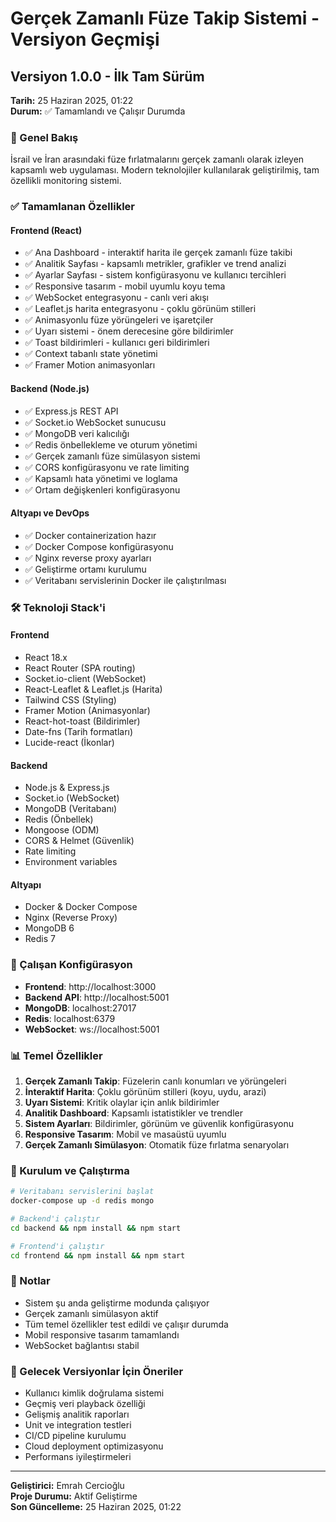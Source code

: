 # Gerçek Zamanlı Füze Takip Sistemi - Versiyon Geçmişi

## Versiyon 1.0.0 - İlk Tam Sürüm
**Tarih:** 25 Haziran 2025, 01:22  
**Durum:** ✅ Tamamlandı ve Çalışır Durumda

### 🎯 Genel Bakış
İsrail ve İran arasındaki füze fırlatmalarını gerçek zamanlı olarak izleyen kapsamlı web uygulaması. Modern teknolojiler kullanılarak geliştirilmiş, tam özellikli monitoring sistemi.

### ✅ Tamamlanan Özellikler

#### **Frontend (React)**
- ✅ Ana Dashboard - interaktif harita ile gerçek zamanlı füze takibi
- ✅ Analitik Sayfası - kapsamlı metrikler, grafikler ve trend analizi
- ✅ Ayarlar Sayfası - sistem konfigürasyonu ve kullanıcı tercihleri
- ✅ Responsive tasarım - mobil uyumlu koyu tema
- ✅ WebSocket entegrasyonu - canlı veri akışı
- ✅ Leaflet.js harita entegrasyonu - çoklu görünüm stilleri
- ✅ Animasyonlu füze yörüngeleri ve işaretçiler
- ✅ Uyarı sistemi - önem derecesine göre bildirimler
- ✅ Toast bildirimleri - kullanıcı geri bildirimleri
- ✅ Context tabanlı state yönetimi
- ✅ Framer Motion animasyonları

#### **Backend (Node.js)**
- ✅ Express.js REST API
- ✅ Socket.io WebSocket sunucusu
- ✅ MongoDB veri kalıcılığı
- ✅ Redis önbellekleme ve oturum yönetimi
- ✅ Gerçek zamanlı füze simülasyon sistemi
- ✅ CORS konfigürasyonu ve rate limiting
- ✅ Kapsamlı hata yönetimi ve loglama
- ✅ Ortam değişkenleri konfigürasyonu

#### **Altyapı ve DevOps**
- ✅ Docker containerization hazır
- ✅ Docker Compose konfigürasyonu
- ✅ Nginx reverse proxy ayarları
- ✅ Geliştirme ortamı kurulumu
- ✅ Veritabanı servislerinin Docker ile çalıştırılması

### 🛠 Teknoloji Stack'i

#### **Frontend**
- React 18.x
- React Router (SPA routing)
- Socket.io-client (WebSocket)
- React-Leaflet & Leaflet.js (Harita)
- Tailwind CSS (Styling)
- Framer Motion (Animasyonlar)
- React-hot-toast (Bildirimler)
- Date-fns (Tarih formatları)
- Lucide-react (İkonlar)

#### **Backend**
- Node.js & Express.js
- Socket.io (WebSocket)
- MongoDB (Veritabanı)
- Redis (Önbellek)
- Mongoose (ODM)
- CORS & Helmet (Güvenlik)
- Rate limiting
- Environment variables

#### **Altyapı**
- Docker & Docker Compose
- Nginx (Reverse Proxy)
- MongoDB 6
- Redis 7

### 🚀 Çalışan Konfigürasyon
- **Frontend**: http://localhost:3000
- **Backend API**: http://localhost:5001
- **MongoDB**: localhost:27017
- **Redis**: localhost:6379
- **WebSocket**: ws://localhost:5001

### 📊 Temel Özellikler
1. **Gerçek Zamanlı Takip**: Füzelerin canlı konumları ve yörüngeleri
2. **İnteraktif Harita**: Çoklu görünüm stilleri (koyu, uydu, arazi)
3. **Uyarı Sistemi**: Kritik olaylar için anlık bildirimler
4. **Analitik Dashboard**: Kapsamlı istatistikler ve trendler
5. **Sistem Ayarları**: Bildirimler, görünüm ve güvenlik konfigürasyonu
6. **Responsive Tasarım**: Mobil ve masaüstü uyumlu
7. **Gerçek Zamanlı Simülasyon**: Otomatik füze fırlatma senaryoları

### 🔧 Kurulum ve Çalıştırma
```bash
# Veritabanı servislerini başlat
docker-compose up -d redis mongo

# Backend'i çalıştır
cd backend && npm install && npm start

# Frontend'i çalıştır
cd frontend && npm install && npm start
```

### 📝 Notlar
- Sistem şu anda geliştirme modunda çalışıyor
- Gerçek zamanlı simülasyon aktif
- Tüm temel özellikler test edildi ve çalışır durumda
- Mobil responsive tasarım tamamlandı
- WebSocket bağlantısı stabil

### 🎯 Gelecek Versiyonlar İçin Öneriler
- Kullanıcı kimlik doğrulama sistemi
- Geçmiş veri playback özelliği
- Gelişmiş analitik raporları
- Unit ve integration testleri
- CI/CD pipeline kurulumu
- Cloud deployment optimizasyonu
- Performans iyileştirmeleri

---
**Geliştirici:** Emrah Cercioğlu  
**Proje Durumu:** Aktif Geliştirme  
**Son Güncelleme:** 25 Haziran 2025, 01:22
